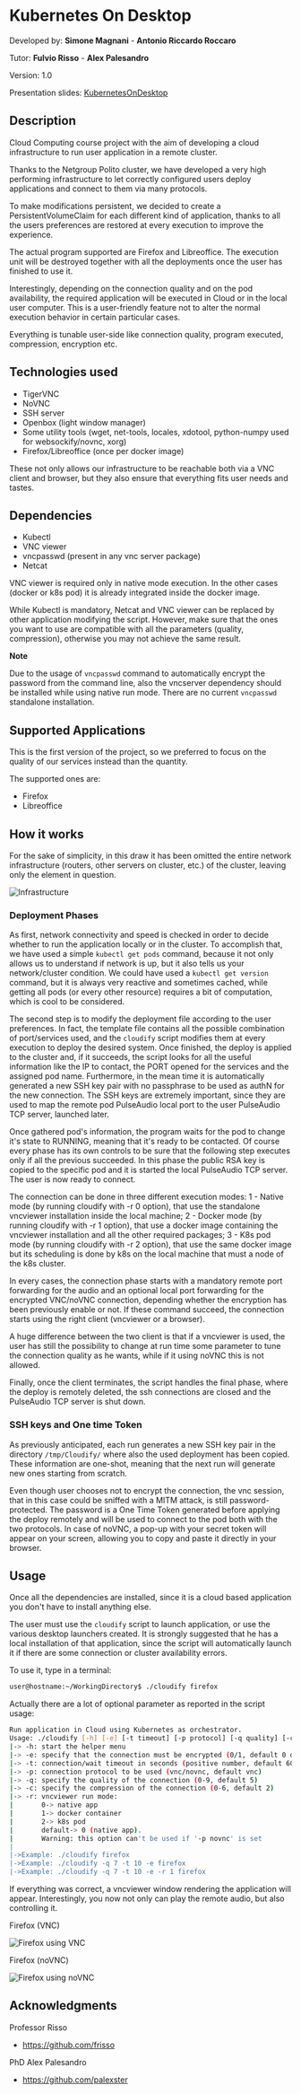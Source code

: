 # Kubernetes On Desktop

Developed by: **Simone Magnani** - **Antonio Riccardo Roccaro**

Tutor: **Fulvio Risso** - **Alex Palesandro**

Version: 1.0

Presentation slides: [KubernetesOnDesktop](https://docs.google.com/presentation/d/15Dj8vwPaAyB_QmC_4886_E1K4pc7DzzlEPeiWJJMcCI/edit#slide=id.g742e3e7cd_1_16)

## Description

Cloud Computing course project with the aim of developing a cloud infrastructure to run user application in a remote cluster.

Thanks to the Netgroup Polito cluster, we have developed a very high performing infrastructure to let correctly configured users deploy applications and connect to them via many protocols.

To make modifications persistent, we decided to create a PersistentVolumeClaim for each different kind of application, thanks to all the users preferences are restored at every execution to improve the experience. 

The actual program supported are Firefox and Libreoffice. The execution unit will be destroyed together with all the deployments once the user has finished to use it.

Interestingly, depending on the connection quality and on the pod availability, the required application will be executed in Cloud or in the local user computer. This is a user-friendly feature not to alter the normal execution behavior in certain particular cases.

Everything is tunable user-side like connection quality, program executed, compression, encryption etc.

## Technologies used

* TigerVNC
* NoVNC
* SSH server
* Openbox (light window manager)
* Some utility tools (wget, net-tools, locales, xdotool, python-numpy used for websockify/novnc, xorg)
* Firefox/Libreoffice (once per docker image)

These not only allows our infrastructure to be reachable both via a VNC client and browser, but they also ensure that everything fits user needs and tastes.

## Dependencies

* Kubectl
* VNC viewer
* vncpasswd (present in any vnc server package)
* Netcat

VNC viewer is required only in native mode execution. In the other cases (docker or k8s pod) it is already integrated inside the docker image.

While Kubectl is mandatory, Netcat and VNC viewer can be replaced by other application modifying the script. However, make sure that the ones you want to use are compatible with all the parameters (quality, compression), otherwise you may not achieve the same result.

**Note**

Due to the usage of `vncpasswd` command to automatically encrypt the password from the command line, also the vncserver dependency should be installed
while using native run mode. There are no current `vncpasswd` standalone installation.

## Supported Applications

This is the first version of the project, so we preferred to focus on the quality of our services instead than the quantity.

The supported ones are:

* Firefox
* Libreoffice

## How it works

For the sake of simplicity, in this draw it has been omitted the entire network infrastructure (routers, other servers on cluster, etc.) of the cluster, leaving only the element in question.  


![Infrastructure](res/Infrastructure.png)

### Deployment Phases

As first, network connectivity and speed is checked in order to decide whether to run the application locally or in the cluster. To accomplish that, we have used a simple `kubectl get pods` command, because it not only allows us to understand if network is up, but it also tells us your network/cluster condition. We could have used a `kubectl get version` command, but it is always very reactive and sometimes cached, while getting all pods (or every other resource) requires a bit of computation, which is cool to be considered.

The second step is to modify the deployment file according to the user preferences. In fact, the template file contains all the possible combination of port/services used, and the `cloudify` script modifies them at every execution to deploy the desired system. Once finished, the deploy is applied to the cluster and, if it succeeds, the script looks for all the useful information like the IP to contact, the PORT opened for the services and the assigned pod name. Furthermore, in the mean time it is automatically generated a new SSH key pair with no passphrase to be used as authN for the new connection. The SSH keys are extremely important, since they are used to map the remote pod PulseAudio local port to the user PulseAudio TCP server, launched later.

Once gathered pod's information, the program waits for the pod to change it's state to RUNNING, meaning that it's ready to be contacted. Of course every phase has its own controls to be sure that the following step executes only if all the previous succeeded. In this phase the public RSA key is copied to the specific pod and it is started the local PulseAudio TCP server. The user is now ready to connect.

The connection can be done in three different execution modes:
1 - Native mode (by running cloudify with -r 0 option), that use the standalone vncviewer installation inside the local machine;
2 - Docker mode (by running cloudify with -r 1 option), that use a docker image containing the vncviewer installation and all the other required packages;
3 - K8s pod mode (by running cloudify with -r 2 option), that use the same docker image but its scheduling is done by k8s on the local machine that must a node of the k8s cluster.

In every cases, the connection phase starts with a mandatory remote port forwarding for the audio and an optional local port forwarding for the encrypted VNC/noVNC connection, depending whether the encryption has been previously enable or not. If these command succeed, the connection starts using the right client (vncviewer or a browser).

A huge difference between the two client is that if a vncviewer is used, the user has still the possibility to change at run time some parameter to tune the connection quality as he wants, while if it using noVNC this is not allowed.

Finally, once the client terminates, the script handles the final phase, where the deploy is remotely deleted, the ssh connections are closed and the PulseAudio TCP server is shut down.

### SSH keys and One time Token

As previously anticipated, each run generates a new SSH key pair in the directory `/tmp/Cloudify/` where also the used deployment has been copied. These information are one-shot, meaning that the next run will generate new ones starting from scratch. 

Even though user chooses not to encrypt the connection, the vnc session, that in this case could be sniffed with a MITM attack, is still password-protected. The password is a One Time Token generated before applying the deploy remotely and will be used to connect to the pod both with the two protocols. In case of noVNC, a pop-up with your secret token will appear on your screen, allowing you to copy and paste it directly in your browser.


## Usage

Once all the dependencies are installed, since it is a cloud based application you don't have to install anything else.

The user must use the `cloudify` script to launch application, or use the various desktop launchers created. It is strongly suggested that he has a local installation of that application, since the script will automatically launch it if there are some connection or cluster availability errors.

To use it, type in a terminal:

```bash
user@hostname:~/WorkingDirectory$ ./cloudify firefox
```

Actually there are a lot of optional parameter as reported in the script usage:

```bash
Run application in Cloud using Kubernetes as orchestrator.
Usage: ./cloudify [-h] [-e] [-t timeout] [-p protocol] [-q quality] [-c compression] [-r runmode] app_name
|-> -h: start the helper menu
|-> -e: specify that the connection must be encrypted (0/1, default 0 disabled)
|-> -t: connection/wait timeout in seconds (positive number, default 60)
|-> -p: connection protocol to be used (vnc/novnc, default vnc)
|-> -q: specify the quality of the connection (0-9, default 5)
|-> -c: specify the compression of the connection (0-6, default 2)
|-> -r: vncviewer run mode:
|       0-> native app
|       1-> docker container
|       2-> k8s pod
|       default-> 0 (native app).
|       Warning: this option can't be used if '-p novnc' is set
|
|->Example: ./cloudify firefox
|->Example: ./cloudify -q 7 -t 10 -e firefox
|->Example: ./cloudify -q 7 -t 10 -e -r 1 firefox
```

If everything was correct, a vncviewer window rendering the application will appear. Interestingly, you now not only can play the remote audio, but also controlling it. 

Firefox (VNC)

![Firefox using VNC](res/Firefox.png)

Firefox (noVNC)

![Firefox using noVNC](res/Firefox2.png)


## Acknowledgments

Professor Risso

* <https://github.com/frisso>

PhD Alex Palesandro

* <https://github.com/palexster>
